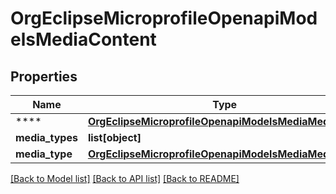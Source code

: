# OrgEclipseMicroprofileOpenapiModelsMediaContent

## Properties
Name | Type | Description | Notes
------------ | ------------- | ------------- | -------------
**** | [**OrgEclipseMicroprofileOpenapiModelsMediaMediaType**](OrgEclipseMicroprofileOpenapiModelsMediaMediaType.md) |  | [optional] 
**media_types** | **list[object]** |  | [optional] 
**media_type** | [**OrgEclipseMicroprofileOpenapiModelsMediaMediaType**](OrgEclipseMicroprofileOpenapiModelsMediaMediaType.md) |  | [optional] 

[[Back to Model list]](../README.md#documentation-for-models) [[Back to API list]](../README.md#documentation-for-api-endpoints) [[Back to README]](../README.md)

